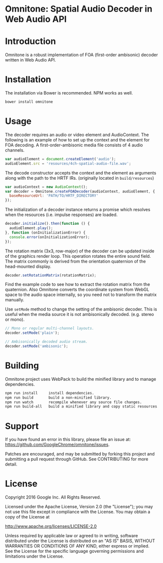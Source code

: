 # Omnitone: Spatial Audio Decoder in Web Audio API


# Introduction

Omnitone is a robust implementation of FOA (first-order ambisonic) decoder written in Web Audio API.


# Installation

The installation via Bower is recommended. NPM works as well.

```bash
bower install omnitone
```


# Usage

The decoder requires an audio or video element and AudioContext. The following is an example of how to set up the context and the element for FOA decoding. A first-order-ambisonic media file consists of 4 audio channels.

```js
var audioElement = document.createElement('audio');
audioElement.src = 'resources/4ch-spatial-audio-file.wav';
```

The decode constructor accepts the context and the element as arguments along with the path to the HRTF IRs. (originally located in `build/resources`)

```js
var audioContext = new AudioContext();
var decoder = Omnitone.createFOADecoder(audioContext, audioElement, {
  baseResourceUrl: 'PATH/TO/HRTF_DIRECTORY'
});
```

The initialization of a decoder instance returns a promise which resolves when the resources (i.e. impulse responses) are loaded.

```js
decoder.initialize().then(function () {
  audioElement.play();
}, function (onInitializationError) {
  console.error(onInitializationError);
});
```

The rotation matrix (3x3, row-major) of the decoder can be updated inside of the graphics render loop. This operation rotates the entire sound field. The matrix commonly is derived from the orientation quaternion of the head-mounted display.

```js
decoder.setRotationMatrix(rotationMatrix);
```

Find the example code to see how to extract the rotation matrix from the quaternion. Also Omnitone converts the coordinate system from WebGL space to the audio space internally, so you need not to transform the matrix manually.

Use `setMode` method to change the setting of the ambisonic decoder. This is useful when the media source it is not ambisonically decoded. (e.g. stereo or mono).

```js
// Mono or regular multi-channel layouts.
decoder.setMode('plain');

// Ambisonically decoded audio stream.
decoder.setMode('ambisonic');
```


# Building

Omnitone project uses WebPack to build the minified library and to manage dependencies.

```bash
npm run install     install dependencies.
npm run build       build a non-minified library.
npm run watch       recompile whenever any source file changes.
npm run build-all   build a minified library and copy static resources.
```


# Support

If you have found an error in this library, please file an issue at: https://github.com/GoogleChrome/omnitone/issues.

Patches are encouraged, and may be submitted by forking this project and submitting a pull request through GitHub. See CONTRIBUTING for more detail.


# License

Copyright 2016 Google Inc. All Rights Reserved.

Licensed under the Apache License, Version 2.0 (the "License"); you may not use this file except in compliance with the License. You may obtain a copy of the License at

http://www.apache.org/licenses/LICENSE-2.0

Unless required by applicable law or agreed to in writing, software distributed under the License is distributed on an "AS IS" BASIS, WITHOUT WARRANTIES OR CONDITIONS OF ANY KIND, either express or implied. See the License for the specific language governing permissions and limitations under the License.

